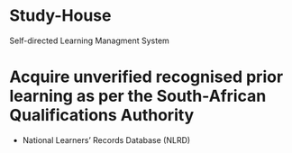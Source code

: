 # Study-House
Self-directed Learning Managment System
# Acquire unverified recognised prior learning as per the South-African Qualifications Authority
- National Learners’ Records Database (NLRD)

